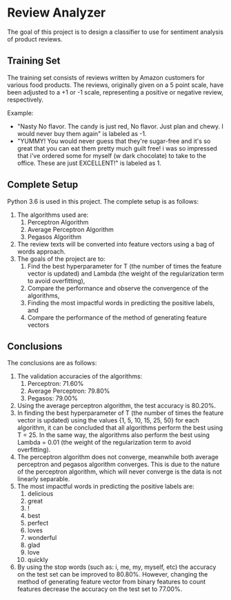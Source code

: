 # Review Analyzer
The goal of this project is to design a classifier to use for sentiment analysis of product reviews.

## Training Set

The training set consists of reviews written by Amazon customers for various food products. The reviews, originally given on a 5 point scale, have been adjusted to a +1 or -1 scale, representing a positive or negative review, respectively.

Example:
- "Nasty No flavor. The candy is just red, No flavor. Just plan and chewy. I would never buy them again" is labeled as -1.
- "YUMMY! You would never guess that they're sugar-free and it's so great that you can eat them pretty much guilt free! i was so impressed that i've ordered some for myself (w dark chocolate) to take to the office. These are just EXCELLENT!" is labeled as 1.

## Complete Setup
Python 3.6 is used in this project. The complete setup is as follows:
1. The algorithms used are:
    1. Perceptron Algorithm
    2. Average Perceptron Algorithm
    3. Pegasos Algorithm
2. The review texts will be converted into feature vectors using a bag of words approach.
3. The goals of the project are to:
    1. Find the best hyperparameter for T (the number of times the feature vector is updated) and Lambda (the weight of the regularization term to avoid overfitting),
    2. Compare the performance and observe the convergence of the algorithms,
    3. Finding the most impactful words in predicting the positive labels, and
    4. Compare the performance of the method of generating feature vectors

## Conclusions
The conclusions are as follows:
1. The validation accuracies of the algorithms:
    1. Perceptron: 71.60%
    2. Average Perceptron: 79.80%
    3. Pegasos: 79.00%
2. Using the average perceptron algorithm, the test accuracy is 80.20%.
3. In finding the best hyperparameter of T (the number of times the feature vector is updated) using the values {1, 5, 10, 15, 25, 50} for each algorithm, it can be concluded that all algorithms perform the best using T = 25. In the same way, the algorithms also perform the best using Lambda = 0.01 (the weight of the regularization term to avoid overfitting).
4. The perceptron algorithm does not converge, meanwhile both average perceptron and pegasos algorithm converges. This is due to the nature of the perceptron algorithm, which will never converge is the data is not linearly separable.
5. The most impactful words in predicting the positive labels are:
    1. delicious
    2. great
    3. !
    4. best
    5. perfect
    6. loves
    7. wonderful
    8. glad
    9. love
    10. quickly
 6. By using the stop words (such as: i, me, my, myself, etc) the accuracy on the test set can be improved to 80.80%. However, changing the method of generating feature vector from binary features to count features decrease the accuracy on the test set to 77.00%.
